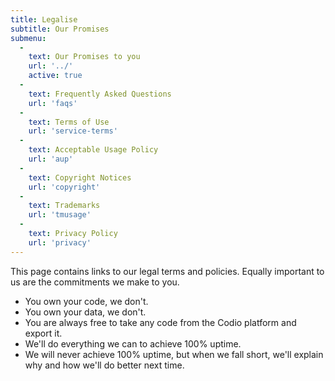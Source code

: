 ```yaml
---
title: Legalise
subtitle: Our Promises
submenu:
  -
    text: Our Promises to you
    url: '../'
    active: true
  -
    text: Frequently Asked Questions
    url: 'faqs'
  -
    text: Terms of Use
    url: 'service-terms'
  -
    text: Acceptable Usage Policy
    url: 'aup'
  -
    text: Copyright Notices
    url: 'copyright'
  -
    text: Trademarks
    url: 'tmusage'
  -
    text: Privacy Policy
    url: 'privacy'
---
```



This page contains links to our legal terms and policies. Equally important to us are the commitments we make to you.

  - You own your code, we don't.
  - You own your data, we don't.
  - You are always free to take any code from the Codio platform and export it.
  - We'll do everything we can to achieve 100% uptime.
  - We will never achieve 100% uptime, but when we fall short, we'll explain why and how we'll do better next time.